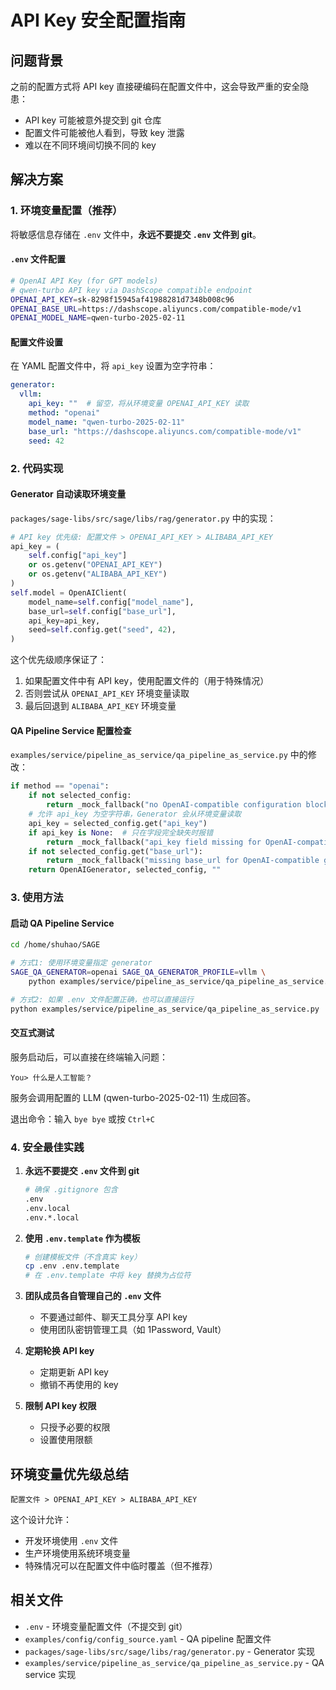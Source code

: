 # API Key 安全配置指南

## 问题背景

之前的配置方式将 API key 直接硬编码在配置文件中，这会导致严重的安全隐患：
- API key 可能被意外提交到 git 仓库
- 配置文件可能被他人看到，导致 key 泄露
- 难以在不同环境间切换不同的 key

## 解决方案

### 1. 环境变量配置（推荐）

将敏感信息存储在 `.env` 文件中，**永远不要提交 `.env` 文件到 git**。

#### `.env` 文件配置

```bash
# OpenAI API Key (for GPT models)
# qwen-turbo API key via DashScope compatible endpoint
OPENAI_API_KEY=sk-8298f15945af41988281d7348b008c96
OPENAI_BASE_URL=https://dashscope.aliyuncs.com/compatible-mode/v1
OPENAI_MODEL_NAME=qwen-turbo-2025-02-11
```

#### 配置文件设置

在 YAML 配置文件中，将 `api_key` 设置为空字符串：

```yaml
generator:
  vllm:
    api_key: ""  # 留空，将从环境变量 OPENAI_API_KEY 读取
    method: "openai"
    model_name: "qwen-turbo-2025-02-11"
    base_url: "https://dashscope.aliyuncs.com/compatible-mode/v1"
    seed: 42
```

### 2. 代码实现

#### Generator 自动读取环境变量

`packages/sage-libs/src/sage/libs/rag/generator.py` 中的实现：

```python
# API key 优先级: 配置文件 > OPENAI_API_KEY > ALIBABA_API_KEY
api_key = (
    self.config["api_key"]
    or os.getenv("OPENAI_API_KEY")
    or os.getenv("ALIBABA_API_KEY")
)
self.model = OpenAIClient(
    model_name=self.config["model_name"],
    base_url=self.config["base_url"],
    api_key=api_key,
    seed=self.config.get("seed", 42),
)
```

这个优先级顺序保证了：
1. 如果配置文件中有 API key，使用配置文件的（用于特殊情况）
2. 否则尝试从 `OPENAI_API_KEY` 环境变量读取
3. 最后回退到 `ALIBABA_API_KEY` 环境变量

#### QA Pipeline Service 配置检查

`examples/service/pipeline_as_service/qa_pipeline_as_service.py` 中的修改：

```python
if method == "openai":
    if not selected_config:
        return _mock_fallback("no OpenAI-compatible configuration block found")
    # 允许 api_key 为空字符串，Generator 会从环境变量读取
    api_key = selected_config.get("api_key")
    if api_key is None:  # 只在字段完全缺失时报错
        return _mock_fallback("api_key field missing for OpenAI-compatible generator")
    if not selected_config.get("base_url"):
        return _mock_fallback("missing base_url for OpenAI-compatible generator")
    return OpenAIGenerator, selected_config, ""
```

### 3. 使用方法

#### 启动 QA Pipeline Service

```bash
cd /home/shuhao/SAGE

# 方式1: 使用环境变量指定 generator
SAGE_QA_GENERATOR=openai SAGE_QA_GENERATOR_PROFILE=vllm \
    python examples/service/pipeline_as_service/qa_pipeline_as_service.py

# 方式2: 如果 .env 文件配置正确，也可以直接运行
python examples/service/pipeline_as_service/qa_pipeline_as_service.py
```

#### 交互式测试

服务启动后，可以直接在终端输入问题：

```
You> 什么是人工智能？
```

服务会调用配置的 LLM (qwen-turbo-2025-02-11) 生成回答。

退出命令：输入 `bye bye` 或按 `Ctrl+C`

### 4. 安全最佳实践

1. **永远不要提交 `.env` 文件到 git**
   ```bash
   # 确保 .gitignore 包含
   .env
   .env.local
   .env.*.local
   ```

2. **使用 `.env.template` 作为模板**
   ```bash
   # 创建模板文件（不含真实 key）
   cp .env .env.template
   # 在 .env.template 中将 key 替换为占位符
   ```

3. **团队成员各自管理自己的 `.env` 文件**
   - 不要通过邮件、聊天工具分享 API key
   - 使用团队密钥管理工具（如 1Password, Vault）

4. **定期轮换 API key**
   - 定期更新 API key
   - 撤销不再使用的 key

5. **限制 API key 权限**
   - 只授予必要的权限
   - 设置使用限额

## 环境变量优先级总结

```
配置文件 > OPENAI_API_KEY > ALIBABA_API_KEY
```

这个设计允许：
- 开发环境使用 `.env` 文件
- 生产环境使用系统环境变量
- 特殊情况可以在配置文件中临时覆盖（但不推荐）

## 相关文件

- `.env` - 环境变量配置文件（不提交到 git）
- `examples/config/config_source.yaml` - QA pipeline 配置文件
- `packages/sage-libs/src/sage/libs/rag/generator.py` - Generator 实现
- `examples/service/pipeline_as_service/qa_pipeline_as_service.py` - QA service 实现

